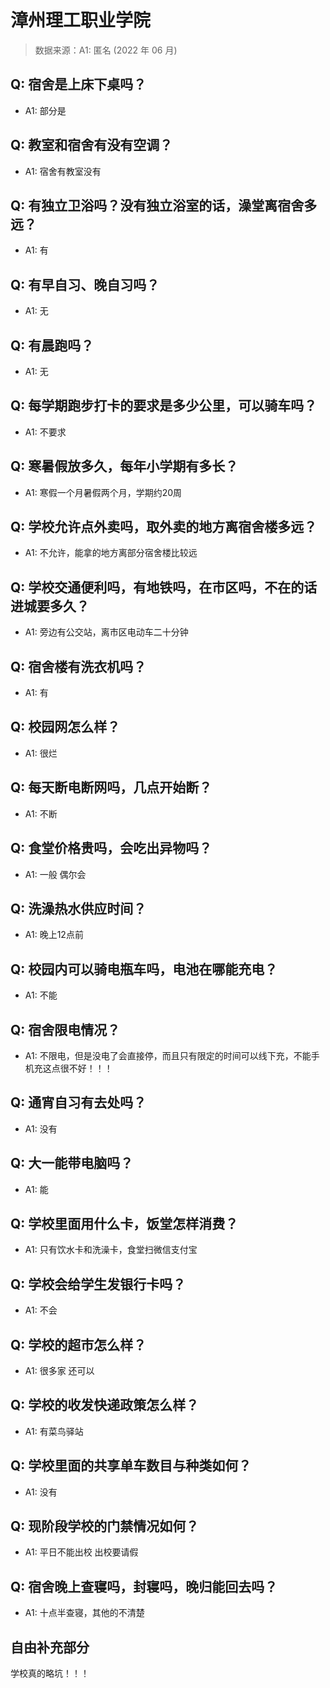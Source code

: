 # 漳州理工职业学院

> 数据来源：A1: 匿名 (2022 年 06 月)

## Q: 宿舍是上床下桌吗？

- A1: 部分是

## Q: 教室和宿舍有没有空调？

- A1: 宿舍有教室没有

## Q: 有独立卫浴吗？没有独立浴室的话，澡堂离宿舍多远？

- A1: 有

## Q: 有早自习、晚自习吗？

- A1: 无

## Q: 有晨跑吗？

- A1: 无

## Q: 每学期跑步打卡的要求是多少公里，可以骑车吗？

- A1: 不要求

## Q: 寒暑假放多久，每年小学期有多长？

- A1: 寒假一个月暑假两个月，学期约20周

## Q: 学校允许点外卖吗，取外卖的地方离宿舍楼多远？

- A1: 不允许，能拿的地方离部分宿舍楼比较远

## Q: 学校交通便利吗，有地铁吗，在市区吗，不在的话进城要多久？

- A1: 旁边有公交站，离市区电动车二十分钟

## Q: 宿舍楼有洗衣机吗？

- A1: 有

## Q: 校园网怎么样？

- A1: 很烂

## Q: 每天断电断网吗，几点开始断？

- A1: 不断

## Q: 食堂价格贵吗，会吃出异物吗？

- A1: 一般 偶尔会

## Q: 洗澡热水供应时间？

- A1: 晚上12点前

## Q: 校园内可以骑电瓶车吗，电池在哪能充电？

- A1: 不能

## Q: 宿舍限电情况？

- A1: 不限电，但是没电了会直接停，而且只有限定的时间可以线下充，不能手机充这点很不好！！！

## Q: 通宵自习有去处吗？

- A1: 没有

## Q: 大一能带电脑吗？

- A1: 能

## Q: 学校里面用什么卡，饭堂怎样消费？

- A1: 只有饮水卡和洗澡卡，食堂扫微信支付宝

## Q: 学校会给学生发银行卡吗？

- A1: 不会

## Q: 学校的超市怎么样？

- A1: 很多家 还可以

## Q: 学校的收发快递政策怎么样？

- A1: 有菜鸟驿站

## Q: 学校里面的共享单车数目与种类如何？

- A1: 没有

## Q: 现阶段学校的门禁情况如何？

- A1: 平日不能出校 出校要请假

## Q: 宿舍晚上查寝吗，封寝吗，晚归能回去吗？

- A1: 十点半查寝，其他的不清楚

## 自由补充部分

学校真的略坑！！！